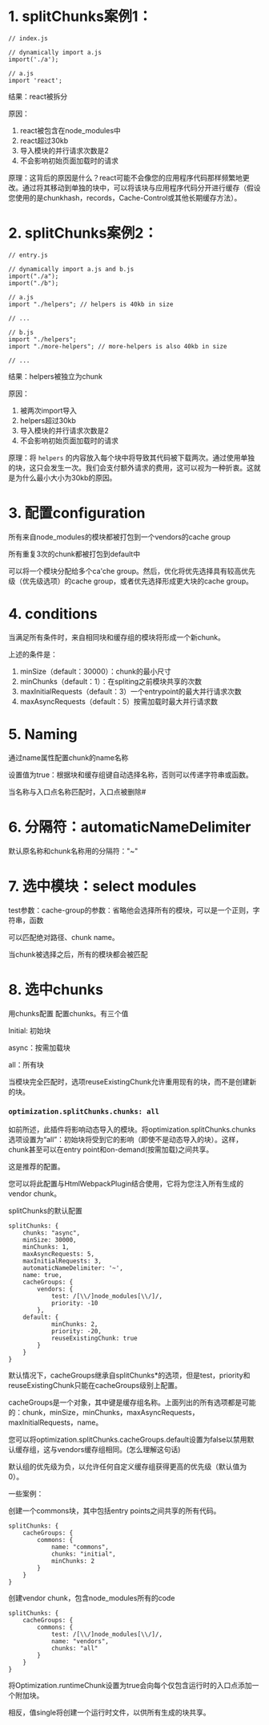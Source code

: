# 1. splitChunks案例1：


```
// index.js

// dynamically import a.js
import('./a');
```



```
// a.js
import 'react';
```

结果：react被拆分

原因：

1. react被包含在node_modules中
2. react超过30kb
3. 导入模块的并行请求次数是2
4. 不会影响初始页面加载时的请求

原理：这背后的原因是什么？react可能不会像您的应用程序代码那样频繁地更改。通过将其移动到单独的块中，可以将该块与应用程序代码分开进行缓存（假设您使用的是chunkhash，records，Cache-Control或其他长期缓存方法）。



# 2. splitChunks案例2：

```
// entry.js

// dynamically import a.js and b.js
import("./a");
import("./b");
```



```
// a.js
import "./helpers"; // helpers is 40kb in size

// ...
```



```
// b.js
import "./helpers";
import "./more-helpers"; // more-helpers is also 40kb in size

// ...
```

结果：helpers被独立为chunk

原因：

1. 被两次import导入
2. helpers超过30kb
3. 导入模块的并行请求次数是2
4. 不会影响初始页面加载时的请求

原理：将 `helpers` 的内容放入每个块中将导致其代码被下载两次。通过使用单独的块，这只会发生一次。我们会支付额外请求的费用，这可以视为一种折衷。这就是为什么最小大小为30kb的原因。



# 3. 配置configuration

所有来自node_modules的模块都被打包到一个vendors的cache group

所有重复3次的chunk都被打包到default中

可以将一个模块分配给多个ca'che group。然后，优化将优先选择具有较高优先级（优先级选项）的cache group，或者优先选择形成更大块的cache group。



# 4. conditions

当满足所有条件时，来自相同块和缓存组的模块将形成一个新chunk。

上述的条件是：

1. minSize（default：30000）：chunk的最小尺寸
2. minChunks（default：1）：在spliting之前模块共享的次数
3. maxInitialRequests（default：3）一个entrypoint的最大并行请求次数
4. maxAsyncRequests（default：5）按需加载时最大并行请求数



# 5. Naming

通过name属性配置chunk的name名称

设置值为true：根据块和缓存组键自动选择名称，否则可以传递字符串或函数。

当名称与入口点名称匹配时，入口点被删除#



# 6. 分隔符：automaticNameDelimiter

默认原名称和chunk名称用的分隔符："~"



# 7. 选中模块：select modules

test参数：cache-group的参数：省略他会选择所有的模块，可以是一个正则，字符串，函数

可以匹配绝对路径、chunk name。

当chunk被选择之后，所有的模块都会被匹配



# 8. 选中chunks

用chunks配置 配置chunks。有三个值

Initial: 初始块

async：按需加载块

all：所有块



当模块完全匹配时，选项reuseExistingChunk允许重用现有的块，而不是创建新的块。



### `optimization.splitChunks.chunks: all`

如前所述，此插件将影响动态导入的模块。将optimization.splitChunks.chunks选项设置为“all”：初始块将受到它的影响（即使不是动态导入的块）。这样，chunk甚至可以在entry point和on-demand(按需加载)之间共享。

这是推荐的配置。

您可以将此配置与HtmlWebpackPlugin结合使用，它将为您注入所有生成的vendor chunk。



splitChunks的默认配置

```
splitChunks: {
    chunks: "async",
    minSize: 30000,
    minChunks: 1,
    maxAsyncRequests: 5,
    maxInitialRequests: 3,
    automaticNameDelimiter: '~',
    name: true,
    cacheGroups: {
        vendors: {
            test: /[\\/]node_modules[\\/]/,
            priority: -10
        },
    default: {
            minChunks: 2,
            priority: -20,
            reuseExistingChunk: true
        }
    }
}
```

默认情况下，cacheGroups继承自splitChunks*的选项，但是test，priority和reuseExistingChunk只能在cacheGroups级别上配置。

cacheGroups是一个对象，其中键是缓存组名称。上面列出的所有选项都是可能的：chunk，minSize，minChunks，maxAsyncRequests，maxInitialRequests，name。

您可以将optimization.splitChunks.cacheGroups.default设置为false以禁用默认缓存组，这与vendors缓存组相同。(怎么理解这句话)

默认组的优先级为负，以允许任何自定义缓存组获得更高的优先级（默认值为0）。



一些案例：

创建一个commons块，其中包括entry points之间共享的所有代码。

```
splitChunks: {
    cacheGroups: {
        commons: {
            name: "commons",
            chunks: "initial",
            minChunks: 2
        }
    }
}
```



创建vendor chunk，包含node_modules所有的code

```
splitChunks: {
    cacheGroups: {
        commons: {
            test: /[\\/]node_modules[\\/]/,
            name: "vendors",
            chunks: "all"
        }
    }
}
```



将Optimization.runtimeChunk设置为true会向每个仅包含运行时的入口点添加一个附加块。

相反，值single将创建一个运行时文件，以供所有生成的块共享。